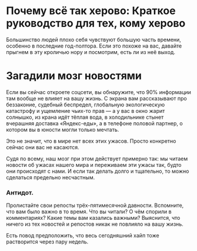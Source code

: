 # Почему всё так херово: Краткое руководство для тех, кому херово
Большинство людей плохо себя чувствуют большую часть времени, особенно в последние год-полтора. Если это похоже на вас, давайте прыгнем в эту кроличью нору и посмотрим, есть ли из неё выход.

# Загадили мозг новостями
Если вы сейчас откроете соцсети, вы обнаружите, что 90% информации там вообще не влияет на вашу жизнь. С экрана вам рассказывают про беззаконие, судебный беспредел, глобальную экологическую катастрофу и ущемление чьих-то прав — а у вас в окно жарит солнышко, из крана идёт тёплая вода, в холодильнике стынет вчерашняя доставка «Яндекс-еды», а в телефоне половой партнер, о котором вы в юности могли только мечтать.

Это не значит, что в мире нет всех этих ужасов. Просто конкретно сейчас они вас не касаются.

Судя по всему, наш мозг при этом действует примерно так: мы читаем новости об ужасах нашего мира и переживаем эти ужасы так, будто они происходят с нами. И если так делать долго и тщательно, то можно сделаться предельно несчастным.

### Антидот.
Пролистайте свои репосты трёх-пятимесячной давности. Вспомните, что вам было важно в то время. Что вы читали? О чём спорили в комментариях? Какие темы вам казались важными? Выяснится, что ничего из тех новостей и репостов никак не повлияло на вашу жизнь.

Есть повод предположить, что весь сегодняшний хайп тоже растворится через пару недель.
